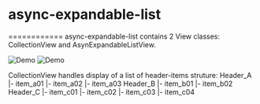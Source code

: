 # async-expandable-list
============
async-expandable-list contains 2 View classes: CollectionView and AsynExpandableListView.


![Demo](https://cloud.githubusercontent.com/assets/3691022/19348717/0d6c98ec-919b-11e6-97c3-a8ff782a059b.gif)  ![Demo](https://cloud.githubusercontent.com/assets/3691022/19406879/cb982648-92da-11e6-86bf-7c82e8505e6c.gif)


CollectionView handles display of a list of header-items struture:
            Header_A
              |- item_a01
              |- item_a02
              |- item_a03
            Header_B
              |- item_b01
              |- item_b02
            Header_C
              |- item_c01
              |- item_c02
              |- item_c03
              |- item_c04
